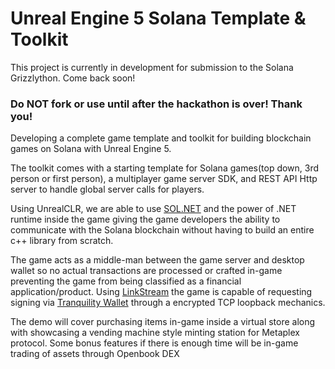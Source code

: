 # Unreal Engine 5 Solana Template & Toolkit

This project is currently in development for submission to the Solana Grizzlython. Come back soon!
### Do NOT fork or use until after the hackathon is over! Thank you!
 
Developing a complete game template and toolkit for building blockchain games on Solana with Unreal Engine 5.

The toolkit comes with a starting template for Solana games(top down, 3rd person or first person), a multiplayer game server SDK, and REST API Http server to handle global server calls for players.

Using UnrealCLR, we are able to use [SOL.NET](https://github.com/bmresearch/Solnet) and the power of .NET runtime inside the game giving the game developers the ability to communicate with the Solana blockchain without having to build an entire c++ library from scratch.

The game acts as a middle-man between the game server and desktop wallet so no actual transactions are processed or crafted in-game preventing the game from being classified as a financial application/product. Using [LinkStream](https://github.com/Bifrost-Technologies/Link-Stream) the game is capable of requesting signing via [Tranquility Wallet](https://github.com/Bifrost-Technologies/Tranquility) through a encrypted TCP loopback mechanics.

The demo will cover purchasing items in-game inside a virtual store along with showcasing a vending machine style minting station for Metaplex protocol.
Some bonus features if there is enough time will be in-game trading of assets through Openbook DEX

